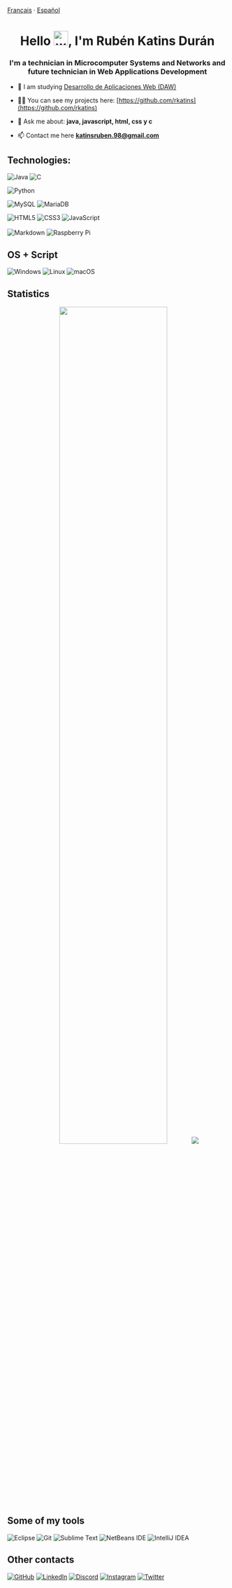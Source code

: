 [Français](./README_FR.md) · [Español](../README.md)

<h1 align="center">Hello <img src="https://raw.githubusercontent.com/arasgungore/arasgungore/main/gifs/waving_hand.gif" alt="welcome" width="33" height="33" />, I'm Rubén Katins Durán</h1>
<h3 align="center">I'm a technician in Microcomputer Systems and Networks and future technician in Web Applications Development</h3>

- 🔭 I am studying [Desarrollo de Aplicaciones Web (DAW)](https://www.juanxxiii.net/)

- 👨‍💻 You can see my projects here: [https://github.com/rkatins](https://github.com/rkatins)

- 💬 Ask me about: **java, javascript, html, css y c**

- 📫 Contact me here [**katinsruben.98@gmail.com**](mailto:katinsruben.98@gmail.com)

## Technologies:

![Java](https://img.shields.io/badge/java-%23ED8B00.svg?style=for-the-badge&logo=java&logoColor=white)
![C](https://img.shields.io/badge/c-%2300599C.svg?style=for-the-badge&logo=c&logoColor=white)
<!--
![C#](https://img.shields.io/badge/c%23-%23239120.svg?style=for-the-badge&logo=c-sharp&logoColor=white)
![C++](https://img.shields.io/badge/c++-%2300599C.svg?style=for-the-badge&logo=c%2B%2B&logoColor=white)
![Kotlin](https://img.shields.io/badge/kotlin-%237F52FF.svg?style=for-the-badge&logo=kotlin&logoColor=white)
-->
![Python](https://img.shields.io/badge/python-yellow?style=for-the-badge&logo=python&logoColor=white)
<!--
![Ruby](https://img.shields.io/badge/ruby-%23CC342D.svg?style=for-the-badge&logo=ruby&logoColor=white)
![Swift](https://img.shields.io/badge/swift-F54A2A?style=for-the-badge&logo=swift&logoColor=white)
-->
![MySQL](https://img.shields.io/badge/mysql-826b6b.svg?style=for-the-badge&logo=mysql&logoColor=white)
![MariaDB](https://img.shields.io/badge/MariaDB-003545?style=for-the-badge&logo=mariadb&logoColor=white)
<!--
![Docker](https://img.shields.io/badge/docker-%230db7ed.svg?style=for-the-badge&logo=docker&logoColor=white)
-->
![HTML5](https://img.shields.io/badge/html5-%23E34F26.svg?style=for-the-badge&logo=html5&logoColor=white)
![CSS3](https://img.shields.io/badge/css3-%231572B6.svg?style=for-the-badge&logo=css3&logoColor=white)
![JavaScript](https://img.shields.io/badge/javascript-yellow.svg?style=for-the-badge&logo=javascript&logoColor=white)
</br></br>
![Markdown](https://img.shields.io/badge/markdown-%23000000.svg?style=for-the-badge&logo=markdown&logoColor=white)
![Raspberry Pi](https://img.shields.io/badge/-RaspberryPi-C51A4A?style=for-the-badge&logo=Raspberry-Pi)
<!--
![Arduino](https://img.shields.io/badge/-Arduino-00979D?style=for-the-badge&logo=Arduino&logoColor=white)
-->
## OS + Script
![Windows](https://img.shields.io/badge/Windows-0078D6?style=for-the-badge&logo=windows&logoColor=white)
![Linux](https://img.shields.io/badge/Linux-white?style=for-the-badge&logo=linux&logoColor=black)
![macOS](https://img.shields.io/badge/mac%20os-42aaf5?style=for-the-badge&logo=macos&logoColor=white)

## Statistics
<p align="center">
      <img width="70%" src="https://github-stats-alpha.vercel.app/api?username=rkatins&cc=0D1117&tc=4F93E3&ic=fff&bc=0D1117"/>
      <img src="https://github-readme-stats-sigma-five.vercel.app/api/top-langs/?username=rkatins&layout=compact&show_icons=true&bg_color=0D1117&text_color=4F93E3&title_color=4F93E3&border_color=3C434D&hide_border=true&langs_count=10"/>
</p>
<!--
## Statistics
![GitHub stats](https://github-stats-alpha.vercel.app/api?username=rkatins&cc=0D1117&tc=4F93E3&ic=fff&bc=3C434D)
![GitHub stats](https://github-readme-stats-sigma-five.vercel.app/api/top-langs/?username=rkatins&&layout=pie-chartt&show_icons=true&bg_color=0D1117&text_color=4F93E3&title_color=4F93E3&border_color=3C434D&hide_border=true)
-->

## Some of my tools
![Eclipse](https://img.shields.io/badge/Eclipse-FE7A16.svg?style=for-the-badge&logo=Eclipse&logoColor=white)
![Git](https://img.shields.io/badge/git-%23F05033.svg?style=for-the-badge&logo=git&logoColor=white)
![Sublime Text](https://img.shields.io/badge/sublime_text-%23575757.svg?style=for-the-badge&logo=sublime-text&logoColor=important)
![NetBeans IDE](https://img.shields.io/badge/NetBeansIDE-1B6AC6.svg?style=for-the-badge&logo=apache-netbeans-ide&logoColor=white)
![IntelliJ IDEA](https://img.shields.io/badge/IntelliJIDEA-000000.svg?style=for-the-badge&logo=intellij-idea&logoColor=white)

## Other contacts
[![GitHub](https://img.shields.io/badge/github-%23121011.svg?style=for-the-badge&logo=github&logoColor=white)](https://github.com/rkatins)
[![LinkedIn](https://img.shields.io/badge/linkedin-%230077B5.svg?style=for-the-badge&logo=linkedin&logoColor=white)](https://es.linkedin.com/in/rub%C3%A9n-katins-dur%C3%A1n-4948b1144)
[![Discord](https://img.shields.io/badge/Discord-%235865F2.svg?style=for-the-badge&logo=discord&logoColor=white)](https://discordapp.com/users/4213)
[![Instagram](https://img.shields.io/badge/Instagram-%23E4405F.svg?style=for-the-badge&logo=Instagram&logoColor=white)](https://www.instagram.com/rkatins/)
[![Twitter](https://img.shields.io/badge/Twitter-%231DA1F2.svg?style=for-the-badge&logo=Twitter&logoColor=white)](https://mobile.twitter.com/rubencito_98)

<!--
## Projects of interest
[![Empezando-a-programarC](https://img.shields.io/github/stars/rkatins/Empezando-a-programar?label=Empezando%20a%20programar&style=social)](https://github.com/rkatins/Empezando-a-programar/tree/main/Empezar%20en%20C)
[![Empezando-a-programarJava](https://img.shields.io/github/stars/rkatins/Empezando-a-programar?label=Empezando%20a%20programar&style=social)](https://github.com/rkatins/Empezando-a-programar/tree/main/Empezar%20en%20Java)
[![Pokemon](https://img.shields.io/github/stars/rkatins/Pokemon?label=Pokemon&style=social)](https://github.com/rkatins/Pokemon)
[![Banco](https://img.shields.io/github/stars/rkatins/Banco?label=Banco&style=social)](https://github.com/rkatins/Banco)
[![DNI](https://img.shields.io/github/stars/rkatins/DNI?label=DNI&style=social)](https://github.com/rkatins/DNI)
-->

<!--
## Badges
https://github.com/Ileriayo/markdown-badges
https://ileriayo.github.io/markdown-badges/
-->

<!--
## Stats card
https://github.com/tuhinpal/readme-stats-github
-->

<!--
## Top lang
https://github.com/anuraghazra/github-readme-stats
-->
